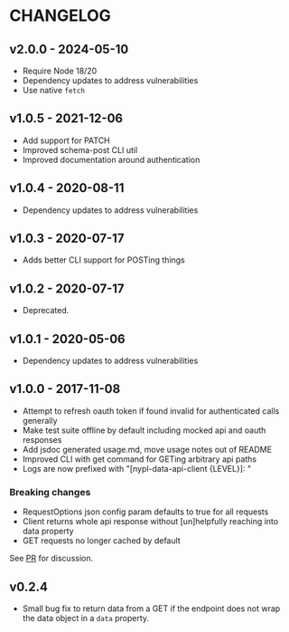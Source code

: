 # CHANGELOG

## v2.0.0 - 2024-05-10
 - Require Node 18/20
 - Dependency updates to address vulnerabilities
 - Use native `fetch`

## v1.0.5 - 2021-12-06
 - Add support for PATCH
 - Improved schema-post CLI util
 - Improved documentation around authentication

## v1.0.4 - 2020-08-11
 - Dependency updates to address vulnerabilities

## v1.0.3 - 2020-07-17
 - Adds better CLI support for POSTing things

## v1.0.2 - 2020-07-17
 - Deprecated.

## v1.0.1 - 2020-05-06
 - Dependency updates to address vulnerabilities

## v1.0.0 - 2017-11-08

 - Attempt to refresh oauth token if found invalid for authenticated
     calls generally
 - Make test suite offline by default including mocked api and oauth responses
 - Add jsdoc generated usage.md, move usage notes out of README
 - Improved CLI with get command for GETing arbitrary api paths
 - Logs are now prefixed with "[nypl-data-api-client {LEVEL}]: "

### Breaking changes

 - RequestOptions json config param defaults to true for all requests
 - Client returns whole api response without [un]helpfully reaching into data property
 - GET requests no longer cached by default

See [PR](https://github.com/NYPL-discovery/node-nypl-data-api-client/pull/5) for discussion.

## v0.2.4
- Small bug fix to return data from a GET if the endpoint does not wrap the data object in a `data` property.
